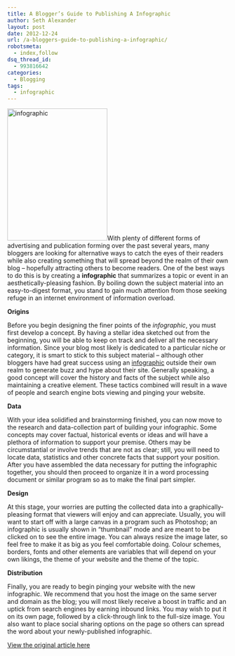 ```yaml
---
title: A Blogger’s Guide to Publishing A Infographic
author: Seth Alexander
layout: post
date: 2012-12-24
url: /a-bloggers-guide-to-publishing-a-infographic/
robotsmeta:
  - index,follow
dsq_thread_id:
  - 993816642
categories:
  - Blogging
tags:
  - infographic
---
```

<img class="alignleft size-medium wp-image-1262" title="Infographics" alt="infographic" src="http://sethaalexander.com/wp-content/uploads/2012/12/wpid-Infographics-228x300.jpg" width="228" height="300" />With plenty of different forms of advertising and publication forming over the past several years, many bloggers are looking for alternative ways to catch the eyes of their readers while also creating something that will spread beyond the realm of their own blog – hopefully attracting others to become readers. One of the best ways to do this is by creating a **infographic** that summarizes a topic or event in an aesthetically-pleasing fashion. By boiling down the subject material into an easy-to-digest format, you stand to gain much attention from those seeking refuge in an internet environment of information overload.

**Origins**

Before you begin designing the finer points of the _infographic_, you must first develop a concept. By having a stellar idea sketched out from the beginning, you will be able to keep on track and deliver all the necessary information. Since your blog most likely is dedicated to a particular niche or category, it is smart to stick to this subject material – although other bloggers have had great success using an <u>infographic</u> outside their own realm to generate buzz and hype about their site. Generally speaking, a good concept will cover the history and facts of the subject while also maintaining a creative element. These tactics combined will result in a wave of people and search engine bots viewing and pinging your website.

**Data**

With your idea solidified and brainstorming finished, you can now move to the research and data-collection part of building your infographic. Some concepts may cover factual, historical events or ideas and will have a plethora of information to support your premise. Others may be circumstantial or involve trends that are not as clear; still, you will need to locate data, statistics and other concrete facts that support your position. After you have assembled the data necessary for putting the infographic together, you should then proceed to organize it in a word processing document or similar program so as to make the final part simpler.

**Design**

At this stage, your worries are putting the collected data into a graphically-pleasing format that viewers will enjoy and can appreciate. Usually, you will want to start off with a large canvas in a program such as Photoshop; an infographic is usually shown in “thumbnail” mode and are meant to be clicked on to see the entire image. You can always resize the image later, so feel free to make it as big as you feel comfortable doing. Colour schemes, borders, fonts and other elements are variables that will depend on your own likings, the theme of your website and the theme of the topic.

**Distribution**

Finally, you are ready to begin pinging your website with the new infographic. We recommend that you host the image on the same server and domain as the blog; you will most likely receive a boost in traffic and an uptick from search engines by earning inbound links. You may wish to put it on its own page, followed by a click-through link to the full-size image. You also want to place social sharing options on the page so others can spread the word about your newly-published infographic.

<a href="http://pingler.com/blog/a-bloggers-guide-to-publishing-infographics/" target="_blank" rel="nofollow">View the original article here</a>